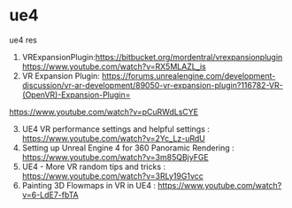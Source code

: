 # ue4
ue4 res

1. VRExpansionPlugin:https://bitbucket.org/mordentral/vrexpansionplugin
                     https://www.youtube.com/watch?v=RX5MLAZL_is
2. VR Expansion Plugin: https://forums.unrealengine.com/development-discussion/vr-ar-development/89050-vr-expansion-plugin?116782-VR-(OpenVR)-Expansion-Plugin=

https://www.youtube.com/watch?v=pCuRWdLsCYE

3. UE4 VR performance settings and helpful settings  : https://www.youtube.com/watch?v=2Yc_Lz-uRdU
4. Setting up Unreal Engine 4 for 360 Panoramic Rendering : https://www.youtube.com/watch?v=3m85QBjyFGE
5. UE4 - More VR random tips and tricks : https://www.youtube.com/watch?v=3RLy19G1vcc
6. Painting 3D Flowmaps in VR in UE4 : https://www.youtube.com/watch?v=6-LdE7-fbTA

